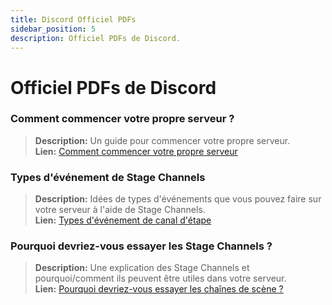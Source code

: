 ```yaml
---
title: Discord Officiel PDFs
sidebar_position: 5
description: Officiel PDFs de Discord.
---
```


# Officiel PDFs de Discord
### **Comment commencer votre propre serveur ?**
> __Description:__ Un guide pour commencer votre propre serveur.   <br/>
__Lien:__ [Comment commencer votre propre serveur](https://cdn.discordapp.com/attachments/847724269672333323/847727389541793802/Onboarding_Self_Service_Onesheet_1.pdf)

### **Types d'événement de Stage Channels**
> __Description:__ Idées de types d'événements que vous pouvez faire sur votre serveur à l'aide de Stage Channels.   <br/>
__Lien:__ [Types d'événement de canal d'étape](https://cdn.discordapp.com/attachments/847724269672333323/847727472274309120/Stage_Channel_Event_Types_1_1.pdf)

### **Pourquoi devriez-vous essayer les Stage Channels ?**
> __Description:__ Une explication des Stage Channels et pourquoi/comment ils peuvent être utiles dans votre serveur.   <br/>
__Lien:__ [Pourquoi devriez-vous essayer les chaînes de scène ?](https://cdn.discordapp.com/attachments/847724269672333323/847727607323557888/Stage_Channels_Partner_PDF.pdf)